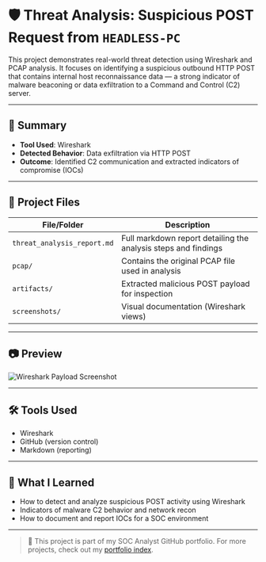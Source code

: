 # 🛡️ Threat Analysis: Suspicious POST Request from `HEADLESS-PC`

This project demonstrates real-world threat detection using Wireshark and PCAP analysis. It focuses on identifying a suspicious outbound HTTP POST that contains internal host reconnaissance data — a strong indicator of malware beaconing or data exfiltration to a Command and Control (C2) server.

---

## 📌 Summary

- **Tool Used**: Wireshark
- **Detected Behavior**: Data exfiltration via HTTP POST
- **Outcome**: Identified C2 communication and extracted indicators of compromise (IOCs)

---

## 📂 Project Files

| File/Folder               | Description                                      |
|---------------------------|--------------------------------------------------|
| `threat_analysis_report.md` | Full markdown report detailing the analysis steps and findings |
| `pcap/`                   | Contains the original PCAP file used in analysis |
| `artifacts/`              | Extracted malicious POST payload for inspection  |
| `screenshots/`            | Visual documentation (Wireshark views)           |

---

## 📷 Preview

![Wireshark Payload Screenshot](screenshots/wireshark_post_payload_view.png)

---

## 🛠 Tools Used

- Wireshark
- GitHub (version control)
- Markdown (reporting)

---

## 🧠 What I Learned

- How to detect and analyze suspicious POST activity using Wireshark
- Indicators of malware C2 behavior and network recon
- How to document and report IOCs for a SOC environment

---

> 🧩 This project is part of my SOC Analyst GitHub portfolio. For more projects, check out my [portfolio index](../).

